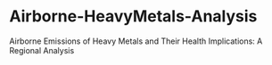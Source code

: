 # Airborne-HeavyMetals-Analysis
Airborne Emissions of Heavy Metals and Their Health Implications: A Regional Analysis
